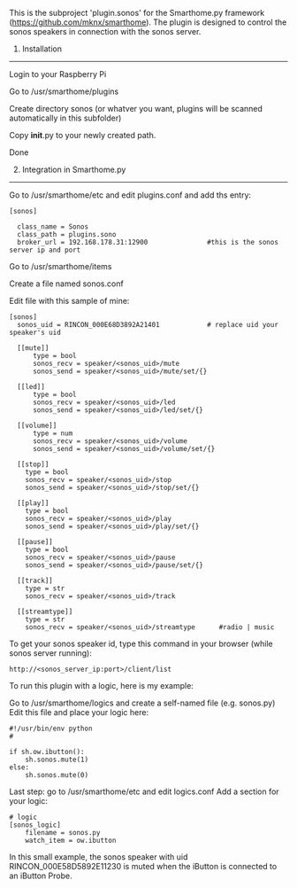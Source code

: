 This is the subproject 'plugin.sonos' for the Smarthome.py framework (https://github.com/mknx/smarthome).
The plugin is designed to control the sonos speakers in connection with the sonos server.

1. Installation
-----------------------------

  Login to your Raspberry Pi
  
  Go to /usr/smarthome/plugins
  
  Create directory sonos (or whatver you want, plugins will be scanned automatically in this subfolder)
  
  Copy __init__.py to your newly created path.
  
  Done


2. Integration in Smarthome.py
------------------------------

  Go to /usr/smarthome/etc and edit plugins.conf and add ths entry:
  
  
    [sonos]
  
      class_name = Sonos
      class_path = plugins.sono
      broker_url = 192.168.178.31:12900               #this is the sonos server ip and port


  Go to /usr/smarthome/items
    
  Create a file named sonos.conf
  
  Edit file with this sample of mine:
  
  
    [sonos]
      sonos_uid = RINCON_000E68D3892A21401            # replace uid your speaker's uid

      [[mute]]
          type = bool
          sonos_recv = speaker/<sonos_uid>/mute
          sonos_send = speaker/<sonos_uid>/mute/set/{}
  
      [[led]]
          type = bool
          sonos_recv = speaker/<sonos_uid>/led
          sonos_send = speaker/<sonos_uid>/led/set/{}
  
      [[volume]]
          type = num
          sonos_recv = speaker/<sonos_uid>/volume
          sonos_send = speaker/<sonos_uid>/volume/set/{}

      [[stop]]
        type = bool
        sonos_recv = speaker/<sonos_uid>/stop
        sonos_send = speaker/<sonos_uid>/stop/set/{}

      [[play]]
        type = bool
        sonos_recv = speaker/<sonos_uid>/play
        sonos_send = speaker/<sonos_uid>/play/set/{}

      [[pause]]
        type = bool
        sonos_recv = speaker/<sonos_uid>/pause
        sonos_send = speaker/<sonos_uid>/pause/set/{}

      [[track]]
        type = str
        sonos_recv = speaker/<sonos_uid>/track

      [[streamtype]]
        type = str
        sonos_recv = speaker/<sonos_uid>/streamtype      #radio | music
    
  
  To get your sonos speaker id, type this command in your browser (while sonos server running):
  
    http://<sonos_server_ip:port>/client/list
      
    
  
  To run this plugin with a logic, here is my example:
    
  Go to /usr/smarthome/logics and create a self-named file (e.g. sonos.py)
  Edit this file and place your logic here:
    
    
    #!/usr/bin/env python
    #

    if sh.ow.ibutton():
        sh.sonos.mute(1)
    else:
        sh.sonos.mute(0)

    
  Last step: go to /usr/smarthome/etc and edit logics.conf
  Add a section for your logic:
    
    # logic
    [sonos_logic]
        filename = sonos.py
        watch_item = ow.ibutton
    
    
  In this small example, the sonos speaker with uid RINCON_000E58D5892E11230 is muted when the iButton is connected       to an iButton Probe.
    
